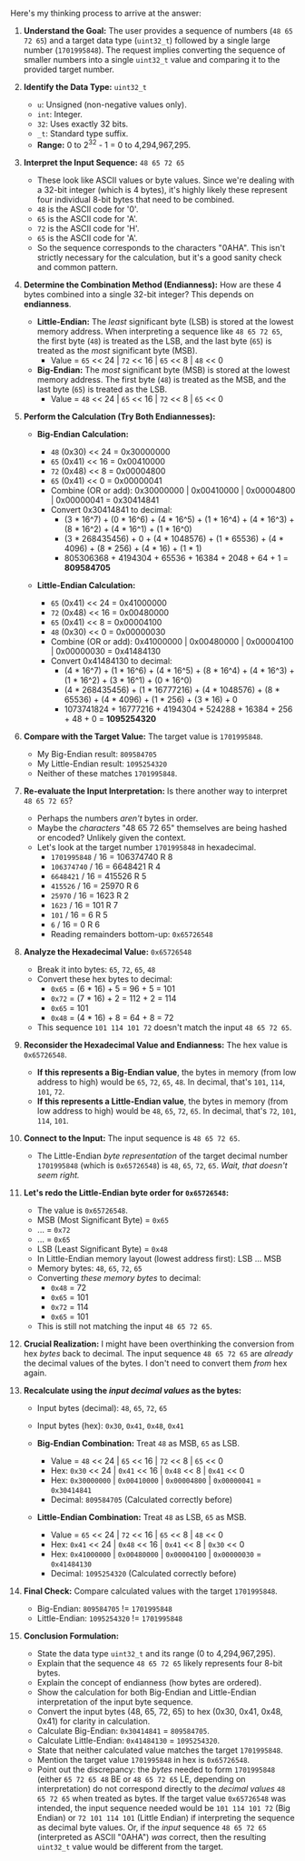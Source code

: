 Here's my thinking process to arrive at the answer:

1.  **Understand the Goal:** The user provides a sequence of numbers (`48 65 72 65`) and a target data type (`uint32_t`) followed by a single large number (`1701995848`). The request implies converting the sequence of smaller numbers into a single `uint32_t` value and comparing it to the provided target number.

2.  **Identify the Data Type:** `uint32_t`
    *   `u`: Unsigned (non-negative values only).
    *   `int`: Integer.
    *   `32`: Uses exactly 32 bits.
    *   `_t`: Standard type suffix.
    *   **Range:** 0 to 2<sup>32</sup> - 1 = 0 to 4,294,967,295.

3.  **Interpret the Input Sequence:** `48 65 72 65`
    *   These look like ASCII values or byte values. Since we're dealing with a 32-bit integer (which is 4 bytes), it's highly likely these represent four individual 8-bit bytes that need to be combined.
    *   `48` is the ASCII code for '0'.
    *   `65` is the ASCII code for 'A'.
    *   `72` is the ASCII code for 'H'.
    *   `65` is the ASCII code for 'A'.
    *   So the sequence corresponds to the characters "0AHA". This isn't strictly necessary for the calculation, but it's a good sanity check and common pattern.

4.  **Determine the Combination Method (Endianness):** How are these 4 bytes combined into a single 32-bit integer? This depends on **endianness**.
    *   **Little-Endian:** The *least* significant byte (LSB) is stored at the lowest memory address. When interpreting a sequence like `48 65 72 65`, the first byte (`48`) is treated as the LSB, and the last byte (`65`) is treated as the *most* significant byte (MSB).
        *   Value = `65` << 24 | `72` << 16 | `65` << 8 | `48` << 0
    *   **Big-Endian:** The *most* significant byte (MSB) is stored at the lowest memory address. The first byte (`48`) is treated as the MSB, and the last byte (`65`) is treated as the LSB.
        *   Value = `48` << 24 | `65` << 16 | `72` << 8 | `65` << 0

5.  **Perform the Calculation (Try Both Endiannesses):**

    *   **Big-Endian Calculation:**
        *   `48` (0x30) << 24 = 0x30000000
        *   `65` (0x41) << 16 = 0x00410000
        *   `72` (0x48) << 8  = 0x00004800
        *   `65` (0x41) << 0  = 0x00000041
        *   Combine (OR or add): 0x30000000 | 0x00410000 | 0x00004800 | 0x00000041 = 0x30414841
        *   Convert 0x30414841 to decimal:
            *   (3 * 16^7) + (0 * 16^6) + (4 * 16^5) + (1 * 16^4) + (4 * 16^3) + (8 * 16^2) + (4 * 16^1) + (1 * 16^0)
            *   (3 * 268435456) + 0 + (4 * 1048576) + (1 * 65536) + (4 * 4096) + (8 * 256) + (4 * 16) + (1 * 1)
            *   805306368 + 4194304 + 65536 + 16384 + 2048 + 64 + 1 = **809584705**

    *   **Little-Endian Calculation:**
        *   `65` (0x41) << 24 = 0x41000000
        *   `72` (0x48) << 16 = 0x00480000
        *   `65` (0x41) << 8  = 0x00004100
        *   `48` (0x30) << 0  = 0x00000030
        *   Combine (OR or add): 0x41000000 | 0x00480000 | 0x00004100 | 0x00000030 = 0x41484130
        *   Convert 0x41484130 to decimal:
            *   (4 * 16^7) + (1 * 16^6) + (4 * 16^5) + (8 * 16^4) + (4 * 16^3) + (1 * 16^2) + (3 * 16^1) + (0 * 16^0)
            *   (4 * 268435456) + (1 * 16777216) + (4 * 1048576) + (8 * 65536) + (4 * 4096) + (1 * 256) + (3 * 16) + 0
            *   1073741824 + 16777216 + 4194304 + 524288 + 16384 + 256 + 48 + 0 = **1095254320**

6.  **Compare with the Target Value:** The target value is `1701995848`.
    *   My Big-Endian result: `809584705`
    *   My Little-Endian result: `1095254320`
    *   Neither of these matches `1701995848`.

7.  **Re-evaluate the Input Interpretation:** Is there another way to interpret `48 65 72 65`?
    *   Perhaps the numbers *aren't* bytes in order.
    *   Maybe the *characters* "48 65 72 65" themselves are being hashed or encoded? Unlikely given the context.
    *   Let's look at the target number `1701995848` in hexadecimal.
        *   `1701995848` / 16 = 106374740 R 8
        *   `106374740` / 16 = 6648421 R 4
        *   `6648421` / 16 = 415526 R 5
        *   `415526` / 16 = 25970 R 6
        *   `25970` / 16 = 1623 R 2
        *   `1623` / 16 = 101 R 7
        *   `101` / 16 = 6 R 5
        *   `6` / 16 = 0 R 6
        *   Reading remainders bottom-up: `0x65726548`

8.  **Analyze the Hexadecimal Value:** `0x65726548`
    *   Break it into bytes: `65`, `72`, `65`, `48`
    *   Convert these hex bytes to decimal:
        *   `0x65` = (6 * 16) + 5 = 96 + 5 = 101
        *   `0x72` = (7 * 16) + 2 = 112 + 2 = 114
        *   `0x65` = 101
        *   `0x48` = (4 * 16) + 8 = 64 + 8 = 72
    *   This sequence `101 114 101 72` doesn't match the input `48 65 72 65`.

9.  **Reconsider the Hexadecimal Value and Endianness:** The hex value is `0x65726548`.
    *   **If this represents a Big-Endian value**, the bytes in memory (from low address to high) would be `65`, `72`, `65`, `48`. In decimal, that's `101`, `114`, `101`, `72`.
    *   **If this represents a Little-Endian value**, the bytes in memory (from low address to high) would be `48`, `65`, `72`, `65`. In decimal, that's `72`, `101`, `114`, `101`.

10. **Connect to the Input:** The input sequence is `48 65 72 65`.
    *   The Little-Endian *byte representation* of the target decimal number `1701995848` (which is `0x65726548`) is `48`, `65`, `72`, `65`. *Wait, that doesn't seem right.*

11. **Let's redo the Little-Endian byte order for `0x65726548`:**
    *   The value is `0x65726548`.
    *   MSB (Most Significant Byte) = `0x65`
    *   ... = `0x72`
    *   ... = `0x65`
    *   LSB (Least Significant Byte) = `0x48`
    *   In Little-Endian memory layout (lowest address first): LSB ... MSB
    *   Memory bytes: `48`, `65`, `72`, `65`
    *   Converting *these memory bytes* to decimal:
        *   `0x48` = 72
        *   `0x65` = 101
        *   `0x72` = 114
        *   `0x65` = 101
    *   This is still not matching the input `48 65 72 65`.

12. **Crucial Realization:** I might have been overthinking the conversion from hex *bytes* back to decimal. The input sequence `48 65 72 65` are *already* the decimal values of the bytes. I don't need to convert them *from* hex again.

13. **Recalculate using the *input decimal values* as the bytes:**
    *   Input bytes (decimal): `48`, `65`, `72`, `65`
    *   Input bytes (hex): `0x30`, `0x41`, `0x48`, `0x41`

    *   **Big-Endian Combination:** Treat `48` as MSB, `65` as LSB.
        *   Value = `48` << 24 | `65` << 16 | `72` << 8 | `65` << 0
        *   Hex: `0x30` << 24 | `0x41` << 16 | `0x48` << 8 | `0x41` << 0
        *   Hex: `0x30000000` | `0x00410000` | `0x00004800` | `0x00000041` = `0x30414841`
        *   Decimal: `809584705` (Calculated correctly before)

    *   **Little-Endian Combination:** Treat `48` as LSB, `65` as MSB.
        *   Value = `65` << 24 | `72` << 16 | `65` << 8 | `48` << 0
        *   Hex: `0x41` << 24 | `0x48` << 16 | `0x41` << 8 | `0x30` << 0
        *   Hex: `0x41000000` | `0x00480000` | `0x00004100` | `0x00000030` = `0x41484130`
        *   Decimal: `1095254320` (Calculated correctly before)

14. **Final Check:** Compare calculated values with the target `1701995848`.
    *   Big-Endian: `809584705` != `1701995848`
    *   Little-Endian: `1095254320` != `1701995848`

15. **Conclusion Formulation:**
    *   State the data type `uint32_t` and its range (0 to 4,294,967,295).
    *   Explain that the sequence `48 65 72 65` likely represents four 8-bit bytes.
    *   Explain the concept of endianness (how bytes are ordered).
    *   Show the calculation for both Big-Endian and Little-Endian interpretation of the input byte sequence.
    *   Convert the input bytes (48, 65, 72, 65) to hex (0x30, 0x41, 0x48, 0x41) for clarity in calculation.
    *   Calculate Big-Endian: `0x30414841` = `809584705`.
    *   Calculate Little-Endian: `0x41484130` = `1095254320`.
    *   State that neither calculated value matches the target `1701995848`.
    *   Mention the target value `1701995848` in hex is `0x65726548`.
    *   Point out the discrepancy: the *bytes* needed to form `1701995848` (either `65 72 65 48` BE or `48 65 72 65` LE, depending on interpretation) do not correspond directly to the *decimal values* `48 65 72 65` when treated as bytes. If the target value `0x65726548` was intended, the input sequence needed would be `101 114 101 72` (Big Endian) or `72 101 114 101` (Little Endian) if interpreting the sequence as decimal byte values. Or, if the *input* sequence `48 65 72 65` (interpreted as ASCII "0AHA") *was* correct, then the resulting `uint32_t` value would be different from the target.